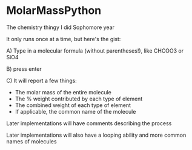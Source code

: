 # MolarMassPython
The chemistry thingy I did Sophomore year

It only runs once at a time, but here's the gist:

A) Type in a molecular formula (without parentheses!), like CHCOO3 or SiO4

B) press enter

C) It will report a few things:
   - The molar mass of the entire molecule
   - The % weight contributed by each type of element
   - The combined weight of each type of element
   - If applicable, the common name of the molecule

Later implementations will have comments describing the process

Later implementations will also have a looping ability and more common names of molecules
